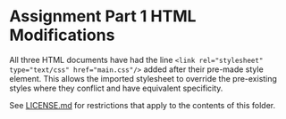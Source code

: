 Assignment Part 1 HTML Modifications
====================

All three HTML documents have had the line `<link rel="stylesheet" type="text/css" href="main.css"/>` added after their pre-made style element. This allows the imported stylesheet to override the pre-existing styles where they conflict and have equivalent specificity.

See [LICENSE.md](LICENSE.md) for restrictions that apply to the contents of this folder.